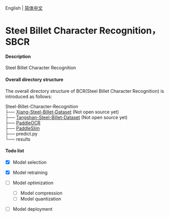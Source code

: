 English | [简体中文](README_ch.md)
# Steel Billet Character Recognition，SBCR

#### Description
Steel Billet Character Recognition

#### Overall directory structure
The overall directory structure of BCR(Steel Billet Character Recognition) is introduced as follows:

Steel-Billet-Character-Recognition   
├── [Xiang-Steel-Billet-Dataset](https://github.com/YukSing12/Steel-Billet-Dataset)    (Not open source yet)   
├── [Tangshan-Steel-Billet-Dataset](https://github.com/YukSing12/Tangshan-Steel-Billet-Dataset)    (Not open source yet)   
├── [PaddleOCR](https://github.com/PaddlePaddle/PaddleOCR)    
├── [PaddleSlim](https://github.com/PaddlePaddle/PaddleSlim)   
├── predict.py   
└── results    

#### Todo list    

- [x] Model selection   
- [x] Model retraining     
- [ ] Model optimization   
  - [ ] Model compression    
  - [ ] Model quantization    
- [ ] Model deployment    

